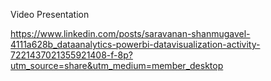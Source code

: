 Video Presentation

https://www.linkedin.com/posts/saravanan-shanmugavel-4111a628b_dataanalytics-powerbi-datavisualization-activity-7221437021355921408-f-8p?utm_source=share&utm_medium=member_desktop

